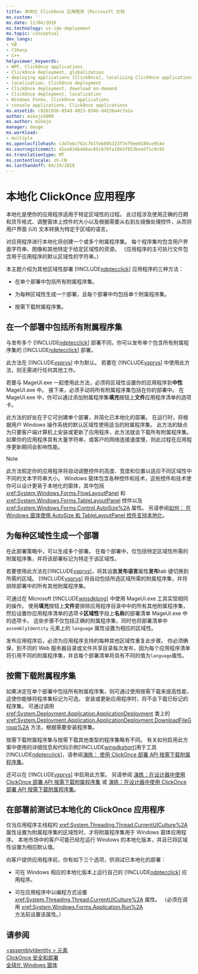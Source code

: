 ```yaml
---
title: 本地化 ClickOnce 应用程序 |Microsoft 文档
ms.custom: ''
ms.date: 11/04/2016
ms.technology: vs-ide-deployment
ms.topic: conceptual
dev_langs:
- VB
- CSharp
- C++
helpviewer_keywords:
- WPF, ClickOnce applications
- ClickOnce deployment, globalization
- deploying applications [ClickOnce], localizing ClickOnce applications
- localization, ClickOnce deployment
- ClickOnce deployment, download on-demand
- ClickOnce deployment, localization
- Windows Forms, ClickOnce applications
- console applications, ClickOnce applications
ms.assetid: c92b193b-054d-4923-834b-d4226a4c7a1a
author: mikejo5000
ms.author: mikejo
manager: douge
ms.workload:
- multiple
ms.openlocfilehash: c3d7ebc762c7b1feb895323f7ef9ee0180ce954e
ms.sourcegitcommit: 42ea834b446ac65c679fa1043f853bea5f1c9c95
ms.translationtype: MT
ms.contentlocale: zh-CN
ms.lasthandoff: 04/19/2018
---
```

# <a name="localizing-clickonce-applications"></a>本地化 ClickOnce 应用程序
本地化是使你的应用程序适用于特定区域性的过程。 此过程涉及使用正确的日期和货币格式、调整窗体上控件的大小以及根据需要从右到左镜像处理控件，从而将用户界面 (UI) 文本转换为特定于区域的语言。  
  
 对应用程序进行本地化将创建一个或多个附属程序集。 每个程序集均包含用户界面字符串、图像和其他特定于给定区域性的资源。 （应用程序的主可执行文件包含用于应用程序的默认区域性的字符串。）  
  
 本主题介绍为其他区域性部署 [!INCLUDE[ndptecclick](../deployment/includes/ndptecclick_md.md)] 应用程序的三种方法：  
  
-   在单个部署中包括所有附属程序集。  
  
-   为每种区域性生成一个部署，且每个部署中均包括单个附属程序集。  
  
-   按需下载附属程序集。  
  
## <a name="including-all-satellite-assemblies-in-a-deployment"></a>在一个部署中包括所有附属程序集  
 与发布多个 [!INCLUDE[ndptecclick](../deployment/includes/ndptecclick_md.md)] 部署不同，你可以发布单个包含所有附属程序集的 [!INCLUDE[ndptecclick](../deployment/includes/ndptecclick_md.md)] 部署。  
  
 此方法在 [!INCLUDE[vsprvs](../code-quality/includes/vsprvs_md.md)] 中为默认。 若要在 [!INCLUDE[vsprvs](../code-quality/includes/vsprvs_md.md)] 中使用此方法，则无需进行任何其他工作。  
  
 若要与 MageUI.exe 一起使用此方法，必须将区域性设置你的应用程序到**中性**MageUI.exe 中。 接下来，必须手动将所有附属程序集包括在你的部署中。 在 MageUI.exe 中，你可以通过添加附属程序集**填充**按钮上**文件**应用程序清单的选项卡。  
  
 此方法的好处在于它可创建单个部署，并简化已本地化的部署。 在运行时，将根据用户 Windows 操作系统的默认区域性使用适当的附属程序集。 此方法的缺点为只要客户端计算机上安装或更新了应用程序，此方法就会下载所有附属程序集。 如果你的应用程序具有大量字符串，或客户的网络连接速度慢，则此过程在应用程序更新期间会影响性能。  
  
> [!NOTE]
>  此方法假定你的应用程序将自动调整控件的高度、宽度和位置以适应不同区域性中不同的文本字符串大小。 Windows 窗体包含各种控件和技术，这些控件和技术使你可以设计更易于本地化的窗体，其中包括 <xref:System.Windows.Forms.FlowLayoutPanel> 和 <xref:System.Windows.Forms.TableLayoutPanel> 控件以及 <xref:System.Windows.Forms.Control.AutoSize%2A> 属性。  另请参阅[如何： 在 Windows 窗体使用 AutoSize 和 TableLayoutPanel 控件支持本地化](http://msdn.microsoft.com/library/1zkt8b33\(v=vs.110\))。  
  
## <a name="generate-one-deployment-for-each-culture"></a>为每种区域性生成一个部署  
 在此部署策略中，可以生成多个部署。 在每个部署中，仅包括特定区域性所需的附属程序集，并将该部署标记为特定于该区域性。  
  
 若要使用此方法在[!INCLUDE[vsprvs](../code-quality/includes/vsprvs_md.md)]，将其设置**发布语言**属性**发布**tab 键切换到所需的区域。 [!INCLUDE[vsprvs](../code-quality/includes/vsprvs_md.md)] 将自动包括所选区域所需的附属程序集，并将排除部署中的所有其他附属程序集。  
  
 可通过在 Microsoft [!INCLUDE[winsdklong](../deployment/includes/winsdklong_md.md)] 中使用 MageUI.exe 工具实现相同的操作。 使用**填充**按钮上**文件**要排除应用程序目录中中的所有其他附属程序集，然后设置你应用程序清单的选项卡**区域性**字段上**名称**的部署清单 MageUI.exe 中的选项卡。 这些步骤不仅包括正确的附属程序集，同时也将部署清单中 `assemblyIdentity` 元素上的 `language` 属性设置为相应的区域性。  
  
 发布应用程序后，必须为应用程序支持的每种其他区域性重复此步骤。 你必须确保，到不同的 Web 服务器目录或文件共享目录每次发布，因为每个应用程序清单将引用不同的附属程序集，并且每个部署清单将具有不同的值为`language`属性。  
  
## <a name="downloading-satellite-assemblies-on-demand"></a>按需下载附属程序集  
 如果决定在单个部署中包括所有附属程序集，则可通过使用按需下载来提高性能，这使你能够将程序集标记为可选。 安装或更新应用程序时，将不会下载已标记的程序集。 可通过调用 <xref:System.Deployment.Application.ApplicationDeployment> 类上的 <xref:System.Deployment.Application.ApplicationDeployment.DownloadFileGroup%2A> 方法，根据需要安装程序集。  
  
 按需下载附属程序集与按需下载其他类型的程序集略有不同。 有关如何启用此方案中使用的详细信息和代码示例[!INCLUDE[winsdkshort](../debugger/debug-interface-access/includes/winsdkshort_md.md)]用于工具[!INCLUDE[ndptecclick](../deployment/includes/ndptecclick_md.md)]，请参阅[演练： 使用 ClickOnce 部署 API 按需下载附属程序集](../deployment/walkthrough-downloading-satellite-assemblies-on-demand-with-the-clickonce-deployment-api.md)。  
  
 还可以在 [!INCLUDE[vsprvs](../code-quality/includes/vsprvs_md.md)] 中启用此方案。  另请参阅 [演练：在设计器中使用 ClickOnce 部署 API 按需下载附属程序集](http://msdn.microsoft.com/library/ms366788\(v=vs.110\)) 或 [演练：在设计器中使用 ClickOnce 部署 API 按需下载附属程序集](http://msdn.microsoft.com/library/ms366788\(v=vs.120\))。  
  
## <a name="testing-localized-clickonce-applications-before-deployment"></a>在部署前测试已本地化的 ClickOnce 应用程序  
 仅当应用程序主线程的 <xref:System.Threading.Thread.CurrentUICulture%2A> 属性设置为附属程序集的区域性时，才将附属程序集用于 Windows 窗体应用程序。 本地市场中的客户可能已经在运行 Windows 的本地化版本，并且已将区域性设置为相应默认值。  
  
 向客户提供应用程序前，你有如下三个选项，供测试已本地化的部署：  
  
-   可在 Windows 相应的本地化版本上运行自己的 [!INCLUDE[ndptecclick](../deployment/includes/ndptecclick_md.md)] 应用程序。  
  
-   可在应用程序中以编程方式设置 <xref:System.Threading.Thread.CurrentUICulture%2A> 属性。 （必须在调用 <xref:System.Windows.Forms.Application.Run%2A> 方法前设置该属性。）  
  
## <a name="see-also"></a>请参阅  
 [\<assemblyIdentity > 元素](../deployment/assemblyidentity-element-clickonce-deployment.md)   
 [ClickOnce 安全和部署](../deployment/clickonce-security-and-deployment.md)   
 [全球化 Windows 窗体](/dotnet/framework/winforms/advanced/globalizing-windows-forms)
